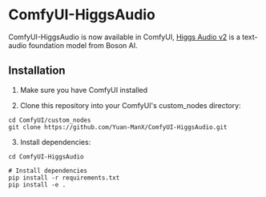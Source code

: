 # ComfyUI-HiggsAudio

ComfyUI-HiggsAudio is now available in ComfyUI, [Higgs Audio v2](https://github.com/boson-ai/higgs-audio) is a text-audio foundation model from Boson AI.



## Installation

1. Make sure you have ComfyUI installed

2. Clone this repository into your ComfyUI's custom_nodes directory:
```
cd ComfyUI/custom_nodes
git clone https://github.com/Yuan-ManX/ComfyUI-HiggsAudio.git
```

3. Install dependencies:
```
cd ComfyUI-HiggsAudio

# Install dependencies
pip install -r requirements.txt
pip install -e .
```

